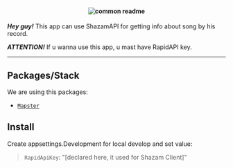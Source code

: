 <h4 align="center">
  <img alt="common readme" src="https://wallpapercave.com/wp/wp9775057.jpg">
</h4>

***Hey guy!*** This app can use ShazamAPI for getting info about song by his record.

***ATTENTION!*** If u wanna use this app, u mast have RapidAPI key.

---

## Packages/Stack

We are using this packages:

- [`Mapster`](https://www.nuget.org/packages/Mapster)

## Install

Create appsettings.Development for local develop and set value: 

> `RapidApiKey`: "[declared here, it used for Shazam Client]"
